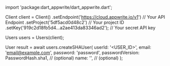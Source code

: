 import 'package:dart_appwrite/dart_appwrite.dart';

Client client = Client()
    .setEndpoint('https://cloud.appwrite.io/v1') // Your API Endpoint
    .setProject('5df5acd0d48c2') // Your project ID
    .setKey('919c2d18fb5d4...a2ae413da83346ad2'); // Your secret API key

Users users = Users(client);

User result = await users.createSHAUser(
    userId: '<USER_ID>',
    email: 'email@example.com',
    password: 'password',
    passwordVersion: PasswordHash.sha1, // (optional)
    name: '<NAME>', // (optional)
);
